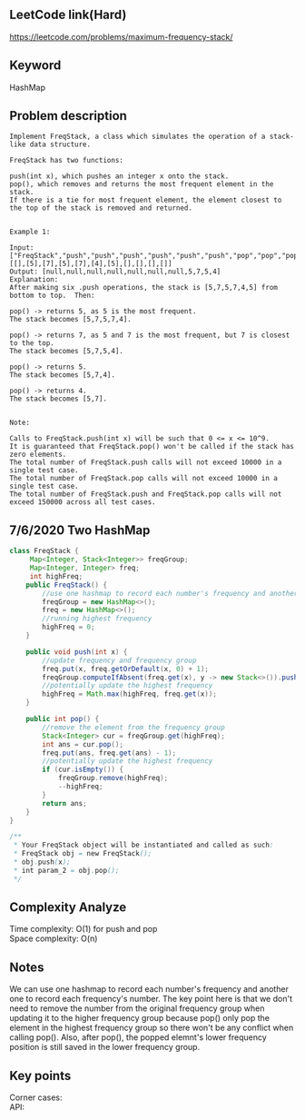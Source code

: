 ## LeetCode link(Hard)
https://leetcode.com/problems/maximum-frequency-stack/

## Keyword
HashMap

## Problem description
```
Implement FreqStack, a class which simulates the operation of a stack-like data structure.

FreqStack has two functions:

push(int x), which pushes an integer x onto the stack.
pop(), which removes and returns the most frequent element in the stack.
If there is a tie for most frequent element, the element closest to the top of the stack is removed and returned.
 

Example 1:

Input: 
["FreqStack","push","push","push","push","push","push","pop","pop","pop","pop"],
[[],[5],[7],[5],[7],[4],[5],[],[],[],[]]
Output: [null,null,null,null,null,null,null,5,7,5,4]
Explanation:
After making six .push operations, the stack is [5,7,5,7,4,5] from bottom to top.  Then:

pop() -> returns 5, as 5 is the most frequent.
The stack becomes [5,7,5,7,4].

pop() -> returns 7, as 5 and 7 is the most frequent, but 7 is closest to the top.
The stack becomes [5,7,5,4].

pop() -> returns 5.
The stack becomes [5,7,4].

pop() -> returns 4.
The stack becomes [5,7].
 

Note:

Calls to FreqStack.push(int x) will be such that 0 <= x <= 10^9.
It is guaranteed that FreqStack.pop() won't be called if the stack has zero elements.
The total number of FreqStack.push calls will not exceed 10000 in a single test case.
The total number of FreqStack.pop calls will not exceed 10000 in a single test case.
The total number of FreqStack.push and FreqStack.pop calls will not exceed 150000 across all test cases.
```

## 7/6/2020 Two HashMap
```java
class FreqStack {
     Map<Integer, Stack<Integer>> freqGroup;
     Map<Integer, Integer> freq;
     int highFreq;
    public FreqStack() {
        //use one hashmap to record each number's frequency and another one to record each frequency's number
        freqGroup = new HashMap<>();
        freq = new HashMap<>();
        //running highest frequency
        highFreq = 0;
    }

    public void push(int x) {
        //update frequency and frequency group
        freq.put(x, freq.getOrDefault(x, 0) + 1);
        freqGroup.computeIfAbsent(freq.get(x), y -> new Stack<>()).push(x);
        //potentially update the highest frequency
        highFreq = Math.max(highFreq, freq.get(x));
    }

    public int pop() {
        //remove the element from the frequency group
        Stack<Integer> cur = freqGroup.get(highFreq);
        int ans = cur.pop();
        freq.put(ans, freq.get(ans) - 1);
        //potentially update the highest frequency
        if (cur.isEmpty()) {
            freqGroup.remove(highFreq);
            --highFreq;
        }
        return ans;
    }
}

/**
 * Your FreqStack object will be instantiated and called as such:
 * FreqStack obj = new FreqStack();
 * obj.push(x);
 * int param_2 = obj.pop();
 */
```

## Complexity Analyze
Time complexity: O(1) for push and pop\
Space complexity: O(n)

## Notes
We can use one hashmap to record each number's frequency and another one to record each frequency's number. The key point here is that we don't need to remove the number from the original frequency group when updating it to the higher frequency group because pop() only pop the element in the highest frequency group so there won't be any conflict when calling pop(). Also, after pop(), the popped elemnt's lower frequency position is still saved in the lower frequency group.

## Key points
Corner cases: \
API: 
